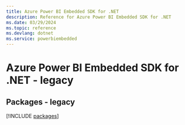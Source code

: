 ```yaml
---
title: Azure Power BI Embedded SDK for .NET
description: Reference for Azure Power BI Embedded SDK for .NET
ms.date: 03/29/2024
ms.topic: reference
ms.devlang: dotnet
ms.service: powerbiembedded
---
```

# Azure Power BI Embedded SDK for .NET - legacy
## Packages - legacy
[!INCLUDE [packages](power-bi-embedded-index.md)]